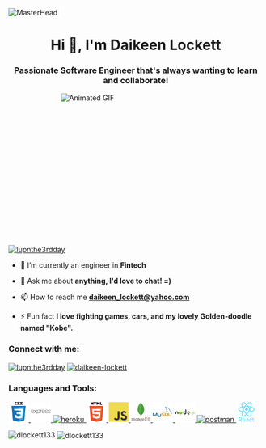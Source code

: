 ![MasterHead](https://qrangers.com/wp-content/uploads/2021/09/Banner-Introduction-to-3D-Animation.png)

<h1 align="center">Hi 👋, I'm Daikeen Lockett</h1>
<h3 align="center">Passionate Software Engineer that's always wanting to learn and collaborate!</h3>
<img align="right" width="400" height="300" src="https://i.pinimg.com/originals/78/e0/32/78e03222bd68257f931e619b13496e7c.gif" alt="Animated GIF">

<p align="left"> <a href="https://twitter.com/lupnthe3rdday" target="blank"><img src="https://img.shields.io/twitter/follow/lupnthe3rdday?logo=twitter&style=for-the-badge" alt="lupnthe3rdday" /></a> </p>

- 🌱 I’m currently an engineer in **Fintech**

- 💬 Ask me about **anything, I'd love to chat! =)**

- 📫 How to reach me **daikeen_lockett@yahoo.com**

- ⚡ Fun fact **I love fighting games, cars, and my lovely Golden-doodle named "Kobe".**

<h3 align="left">Connect with me:</h3>
<p align="left">
<a href="https://twitter.com/lupnthe3rdday" target="blank"><img align="center" src="https://raw.githubusercontent.com/rahuldkjain/github-profile-readme-generator/master/src/images/icons/Social/twitter.svg" alt="lupnthe3rdday" height="30" width="40" /></a>
<a href="https://linkedin.com/in/daikeen-lockett" target="blank"><img align="center" src="https://raw.githubusercontent.com/rahuldkjain/github-profile-readme-generator/master/src/images/icons/Social/linked-in-alt.svg" alt="daikeen-lockett" height="30" width="40" /></a>
</p>

<h3 align="left">Languages and Tools:</h3>
<p align="left"> <a href="https://www.w3schools.com/css/" target="_blank" rel="noreferrer"> <img src="https://raw.githubusercontent.com/devicons/devicon/master/icons/css3/css3-original-wordmark.svg" alt="css3" width="40" height="40"/> </a> <a href="https://expressjs.com" target="_blank" rel="noreferrer"> <img src="https://raw.githubusercontent.com/devicons/devicon/master/icons/express/express-original-wordmark.svg" alt="express" width="40" height="40"/> </a> <a href="https://heroku.com" target="_blank" rel="noreferrer"> <img src="https://www.vectorlogo.zone/logos/heroku/heroku-icon.svg" alt="heroku" width="40" height="40"/> </a> <a href="https://www.w3.org/html/" target="_blank" rel="noreferrer"> <img src="https://raw.githubusercontent.com/devicons/devicon/master/icons/html5/html5-original-wordmark.svg" alt="html5" width="40" height="40"/> </a> <a href="https://developer.mozilla.org/en-US/docs/Web/JavaScript" target="_blank" rel="noreferrer"> <img src="https://raw.githubusercontent.com/devicons/devicon/master/icons/javascript/javascript-original.svg" alt="javascript" width="40" height="40"/> </a> <a href="https://www.mongodb.com/" target="_blank" rel="noreferrer"> <img src="https://raw.githubusercontent.com/devicons/devicon/master/icons/mongodb/mongodb-original-wordmark.svg" alt="mongodb" width="40" height="40"/> </a> <a href="https://www.mysql.com/" target="_blank" rel="noreferrer"> <img src="https://raw.githubusercontent.com/devicons/devicon/master/icons/mysql/mysql-original-wordmark.svg" alt="mysql" width="40" height="40"/> </a> <a href="https://nodejs.org" target="_blank" rel="noreferrer"> <img src="https://raw.githubusercontent.com/devicons/devicon/master/icons/nodejs/nodejs-original-wordmark.svg" alt="nodejs" width="40" height="40"/> </a> <a href="https://postman.com" target="_blank" rel="noreferrer"> <img src="https://www.vectorlogo.zone/logos/getpostman/getpostman-icon.svg" alt="postman" width="40" height="40"/> </a> <a href="https://reactjs.org/" target="_blank" rel="noreferrer"> <img src="https://raw.githubusercontent.com/devicons/devicon/master/icons/react/react-original-wordmark.svg" alt="react" width="40" height="40"/> </a> </p>

<p><img align="left" src="https://github-readme-stats.vercel.app/api/top-langs?username=dlockett133&show_icons=true&locale=en&layout=compact" alt="dlockett133" /></p>

<p>&nbsp;<img align="center" src="https://github-readme-stats.vercel.app/api?username=dlockett133&show_icons=true&locale=en" alt="dlockett133" /></p>
